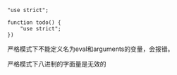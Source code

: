 `"use strict";`

```
function todo() {
    "use strict";
})
```

严格模式下不能定义名为eval和arguments的变量，会报错。

严格模式下八进制的字面量是无效的

